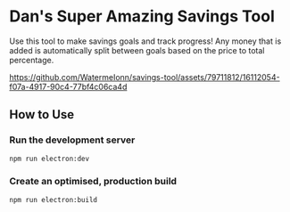# Dan's Super Amazing Savings Tool

Use this tool to make savings goals and track progress! Any money that is added is automatically split between goals based on the price to total percentage.

https://github.com/WatermeIonn/savings-tool/assets/79711812/16112054-f07a-4917-90c4-77bf4c06ca4d

## How to Use

### Run the development server

```bash
npm run electron:dev
```

### Create an optimised, production build

```bash
npm run electron:build
```
